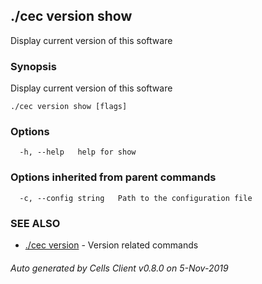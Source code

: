 ## ./cec version show

Display current version of this software

### Synopsis

Display current version of this software

```
./cec version show [flags]
```

### Options

```
  -h, --help   help for show
```

### Options inherited from parent commands

```
  -c, --config string   Path to the configuration file
```

### SEE ALSO

* [./cec version](./cec-version)	 - Version related commands

###### Auto generated by Cells Client v0.8.0 on 5-Nov-2019
